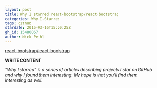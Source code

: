 ```yaml
---
layout: post
title: Why I starred react-bootstrap/react-bootstrap
categories: Why-I-Starred
tags: github
stardate: 2015-03-16T15:20:25Z
gh_id: 15480067
author: Nick Peihl
---
```


[react-bootstrap/react-bootstrap](star.repo.html_url)

**WRITE CONTENT**

*"Why I starred" is a series of articles describing projects I star on GitHub and why I found them interesting. My hope is that you'll find them interesting as well.*

